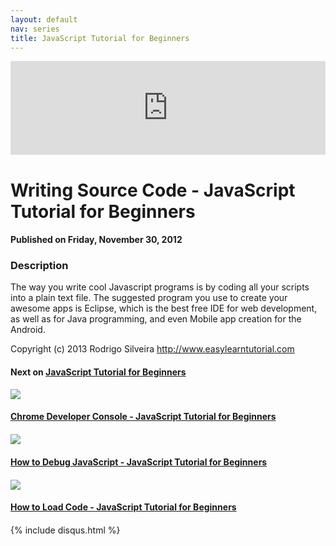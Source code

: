 ```yaml
---
layout: default
nav: series
title: JavaScript Tutorial for Beginners
---
```


<div class="container">
    <div class="row mt grid">
        <div class="mt"></div>
        <div class="row" style="margin-bottom: 20px;">
            <div class="col-sm-push-1 col-sm-10 col-md-push-2 col-md-8">
                <div class="video-container">
                    <iframe width="100%" src="https://www.youtube.com/embed/2Z5mxBF7WjI" frameborder="0" allowfullscreen></iframe>
                </div>
            </div>
            <div class="clearfix"></div>
            <div class="col-md-8">
                <h1>Writing Source Code - JavaScript Tutorial for Beginners</h1>
                <h4>Published on Friday, November 30, 2012</h4>
                <h3>Description</h3>
                <p>The way you write cool Javascript programs is by coding all your scripts into a plain text file. The suggested program you use to create your awesome apps is Eclipse, which is the best free IDE for web development, as well as for Java programming, and even Mobile app creation for the Android.

Copyright (c) 2013 Rodrigo Silveira http://www.easylearntutorial.com</p>
            </div>
            <div class="col-md-4">
                <h4>Next on <a href="/series/javascript-tutorial-for-beginners">JavaScript Tutorial for Beginners</a></h4><div class="row" style="margin-bottom: 20px">
            <div class="col-md-6">
                <a href="/series/javascript-tutorial-for-beginners/chrome-developer-console-javascript-tutorial-for-beginners">
                    <img src="/img/blank.gif" data-echo="https://i.ytimg.com/vi/6hLzyTch0d8/hqdefault.jpg" class="img-responsive" />
                </a>
            </div>
            <div class="col-md-6">
                <h4>
                    <a href="/series/javascript-tutorial-for-beginners/chrome-developer-console-javascript-tutorial-for-beginners">Chrome Developer Console - JavaScript Tutorial for Beginners</a>
                </h4>
            </div>
        </div><div class="row" style="margin-bottom: 20px">
            <div class="col-md-6">
                <a href="/series/javascript-tutorial-for-beginners/how-to-debug-javascript-javascript-tutorial-for-beginners">
                    <img src="/img/blank.gif" data-echo="https://i.ytimg.com/vi/DdIit6Ab9CI/hqdefault.jpg" class="img-responsive" />
                </a>
            </div>
            <div class="col-md-6">
                <h4>
                    <a href="/series/javascript-tutorial-for-beginners/how-to-debug-javascript-javascript-tutorial-for-beginners">How to Debug JavaScript - JavaScript Tutorial for Beginners</a>
                </h4>
            </div>
        </div><div class="row" style="margin-bottom: 20px">
            <div class="col-md-6">
                <a href="/series/javascript-tutorial-for-beginners/how-to-load-code-javascript-tutorial-for-beginners">
                    <img src="/img/blank.gif" data-echo="https://i.ytimg.com/vi/mmbQekaQAYs/hqdefault.jpg" class="img-responsive" />
                </a>
            </div>
            <div class="col-md-6">
                <h4>
                    <a href="/series/javascript-tutorial-for-beginners/how-to-load-code-javascript-tutorial-for-beginners">How to Load Code - JavaScript Tutorial for Beginners</a>
                </h4>
            </div>
        </div>
            </div>
            <div class="col-md-8">
                {% include disqus.html %}
            </div>
        </div>
    </div>
    <div class="row mt grid"></div>
</div>
